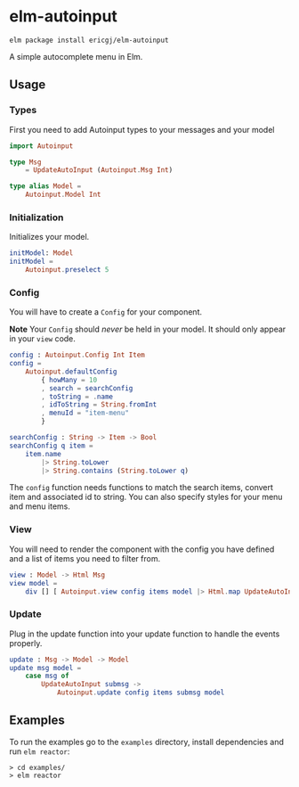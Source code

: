 # elm-autoinput

```
elm package install ericgj/elm-autoinput
```

A simple autocomplete menu in Elm.

## Usage

### Types

First you need to add Autoinput types to your messages and your model

```elm
import Autoinput

type Msg
    = UpdateAutoInput (Autoinput.Msg Int)

type alias Model =
    Autoinput.Model Int
```

### Initialization

Initializes your model.

```elm
initModel: Model
initModel =
    Autoinput.preselect 5
```

### Config

You will have to create a `Config` for your component.

**Note** Your `Config` should _never_ be held in your model. It should only appear in your `view` code.

```elm
config : Autoinput.Config Int Item
config =
    Autoinput.defaultConfig
        { howMany = 10
        , search = searchConfig
        , toString = .name
        , idToString = String.fromInt
        , menuId = "item-menu"
        }

searchConfig : String -> Item -> Bool
searchConfig q item =
    item.name
        |> String.toLower
        |> String.contains (String.toLower q)
```

The `config` function needs functions to match the search items, convert item and associated id to string.
You can also specify styles for your menu and menu items.

### View

You will need to render the component with the config you have defined and a list of items you need
to filter from.

```elm
view : Model -> Html Msg
view model =
    div [] [ Autoinput.view config items model |> Html.map UpdateAutoInput ]
```

### Update

Plug in the update function into your update function to handle the events properly.

```elm
update : Msg -> Model -> Model
update msg model =
    case msg of
        UpdateAutoInput submsg ->
            Autoinput.update config items submsg model
```


## Examples

To run the examples go to the `examples` directory, install dependencies and run `elm reactor`:

```
> cd examples/
> elm reactor
```
